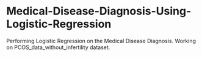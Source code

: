 # Medical-Disease-Diagnosis-Using-Logistic-Regression
Performing Logistic Regression on the Medical Disease Diagnosis. Working on PCOS_data_without_infertility dataset.
